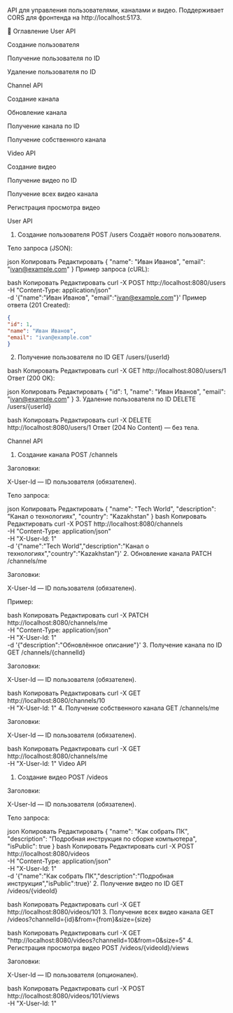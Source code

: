 API для управления пользователями, каналами и видео.
Поддерживает CORS для фронтенда на http://localhost:5173.

📑 Оглавление
User API

Создание пользователя

Получение пользователя по ID

Удаление пользователя по ID

Channel API

Создание канала

Обновление канала

Получение канала по ID

Получение собственного канала

Video API

Создание видео

Получение видео по ID

Получение всех видео канала

Регистрация просмотра видео

User API
1. Создание пользователя
   POST /users
   Создаёт нового пользователя.

Тело запроса (JSON):

json
Копировать
Редактировать
{
"name": "Иван Иванов",
"email": "ivan@example.com"
}
Пример запроса (cURL):

bash
Копировать
Редактировать
curl -X POST http://localhost:8080/users \
-H "Content-Type: application/json" \
-d '{"name":"Иван Иванов", "email":"ivan@example.com"}'
Пример ответа (201 Created):

```json
{
"id": 1,
"name": "Иван Иванов",
"email": "ivan@example.com"
}
```

2. Получение пользователя по ID
   GET /users/{userId}

bash
Копировать
Редактировать
curl -X GET http://localhost:8080/users/1
Ответ (200 OK):

json
Копировать
Редактировать
{
"id": 1,
"name": "Иван Иванов",
"email": "ivan@example.com"
}
3. Удаление пользователя по ID
   DELETE /users/{userId}

bash
Копировать
Редактировать
curl -X DELETE http://localhost:8080/users/1
Ответ (204 No Content) — без тела.

Channel API
1. Создание канала
   POST /channels

Заголовки:

X-User-Id — ID пользователя (обязателен).

Тело запроса:

json
Копировать
Редактировать
{
"name": "Tech World",
"description": "Канал о технологиях",
"country": "Kazakhstan"
}
bash
Копировать
Редактировать
curl -X POST http://localhost:8080/channels \
-H "Content-Type: application/json" \
-H "X-User-Id: 1" \
-d '{"name":"Tech World","description":"Канал о технологиях","country":"Kazakhstan"}'
2. Обновление канала
   PATCH /channels/me

Заголовки:

X-User-Id — ID пользователя (обязателен).

Пример:

bash
Копировать
Редактировать
curl -X PATCH http://localhost:8080/channels/me \
-H "Content-Type: application/json" \
-H "X-User-Id: 1" \
-d '{"description":"Обновлённое описание"}'
3. Получение канала по ID
   GET /channels/{channelId}

Заголовки:

X-User-Id — ID пользователя (обязателен).

bash
Копировать
Редактировать
curl -X GET http://localhost:8080/channels/10 \
-H "X-User-Id: 1"
4. Получение собственного канала
   GET /channels/me

Заголовки:

X-User-Id — ID пользователя (обязателен).

bash
Копировать
Редактировать
curl -X GET http://localhost:8080/channels/me \
-H "X-User-Id: 1"
Video API
1. Создание видео
   POST /videos

Заголовки:

X-User-Id — ID пользователя (обязателен).

Тело запроса:

json
Копировать
Редактировать
{
"name": "Как собрать ПК",
"description": "Подробная инструкция по сборке компьютера",
"isPublic": true
}
bash
Копировать
Редактировать
curl -X POST http://localhost:8080/videos \
-H "Content-Type: application/json" \
-H "X-User-Id: 1" \
-d '{"name":"Как собрать ПК","description":"Подробная инструкция","isPublic":true}'
2. Получение видео по ID
   GET /videos/{videoId}

bash
Копировать
Редактировать
curl -X GET http://localhost:8080/videos/101
3. Получение всех видео канала
   GET /videos?channelId={id}&from={from}&size={size}

bash
Копировать
Редактировать
curl -X GET "http://localhost:8080/videos?channelId=10&from=0&size=5"
4. Регистрация просмотра видео
   POST /videos/{videoId}/views

Заголовки:

X-User-Id — ID пользователя (опционален).

bash
Копировать
Редактировать
curl -X POST http://localhost:8080/videos/101/views \
-H "X-User-Id: 1"